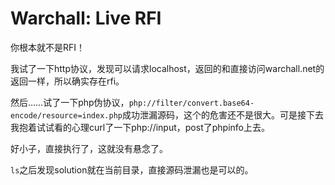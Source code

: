 # Warchall: Live RFI

你根本就不是RFI！

我试了一下http协议，发现可以请求localhost，返回的和直接访问warchall.net的返回一样，所以确实存在rfi。

然后……试了一下php伪协议，`php://filter/convert.base64-encode/resource=index.php`成功泄漏源码，这个的危害还不是很大。可是接下去我抱着试试看的心理curl了一下php://input，post了phpinfo上去。

好小子，直接执行了，这就没有悬念了。

`ls`之后发现solution就在当前目录，直接源码泄漏也是可以的。
